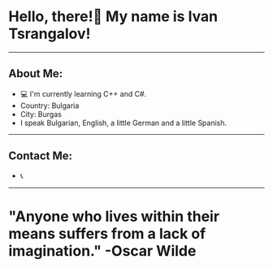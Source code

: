 <h1>Hello, there!👋  My name is Ivan Tsrangalov!</h1>

<hr>

<h2>About Me: </h2>
<ul>

  <li>💻 I'm currently learning C++ and C#.</li>
  <li>Country: Bulgaria</li>
  <li>City: Burgas</li>
  <li>I speak Bulgarian, English, a little German and a little Spanish.</li>

</ul>

<hr>

<h2>Contact Me: </h2>
<ul>
  <li>📞 </li>
</ul>

<hr>

<h1>"Anyone who lives within their means suffers from a lack of imagination." -Oscar Wilde</h1>
